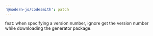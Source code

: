 ```yaml
---
'@modern-js/codesmith': patch
---
```


feat: when specifying a version number, ignore get the version number while downloading the generator package.
